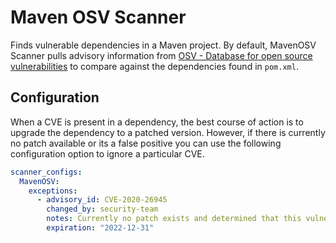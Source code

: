 # Maven OSV Scanner

Finds vulnerable dependencies in a Maven project. By default, MavenOSV Scanner pulls advisory information from [OSV - Database for open source vulnerabilities](https://osv.dev/) to compare against the dependencies found in `pom.xml`.

## Configuration

When a CVE is present in a dependency, the best course of action is to upgrade the dependency to a patched version. However, if there is currently no patch available or its a false positive you can use the following configuration option to ignore a particular CVE.

```yaml
scanner_configs:
  MavenOSV:
    exceptions:
      - advisory_id: CVE-2020-26945
        changed_by: security-team
        notes: Currently no patch exists and determined that this vulnerability is not exploitable.
        expiration: "2022-12-31"
```
